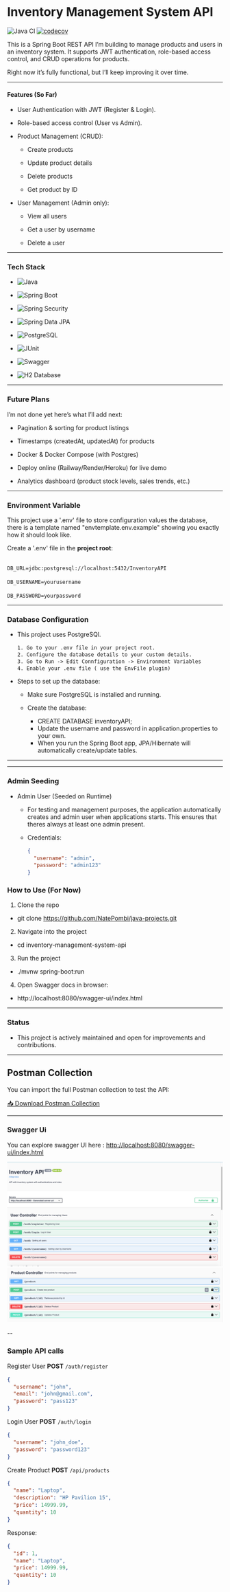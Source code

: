 # Inventory Management System API

![Java CI](https://github.com/NatePombi/inventory-management-system-api/actions/workflows/test.yml/badge.svg)
[![codecov](https://codecov.io/gh/NatePombi/inventory-management-system-api/branch/master/graph/badge.svg?token=YOUR_TOKEN)](https://codecov.io/gh/NatePombi/inventory-management-system-api)


This is a Spring Boot REST API I’m building to manage products and users in an inventory system.
It supports JWT authentication, role-based access control, and CRUD operations for products.

Right now it’s fully functional, but I’ll keep improving it over time.

---

#### Features (So Far)
*  User Authentication with JWT (Register & Login).

* Role-based access control (User vs Admin).

* Product Management (CRUD):

  * Create products

   * Update product details

    * Delete products

    * Get product by ID

* User Management (Admin only):

  * View all users

  * Get a user by username

  * Delete a user

---

### Tech Stack

* ![Java](https://img.shields.io/badge/Java-17-blue)

* ![Spring Boot](https://img.shields.io/badge/Spring_Boot-3-green)

* ![Spring Security](https://img.shields.io/badge/Security-JWT-yellow)

* ![Spring Data JPA](https://img.shields.io/badge/Spring_Data_JPA-3-brightgreen?logo=spring&logoColor=white)

* ![PostgreSQL](https://img.shields.io/badge/PostgreSQL-DB-blue)

* ![JUnit](https://img.shields.io/badge/Testing-JUnit%20%26%20Mockito-orange)

* ![Swagger](https://img.shields.io/badge/Docs-Swagger-brightgreen)
* ![H2 Database](https://img.shields.io/badge/H2-Database-blue?logo=h2&logoColor=white)



---

### Future Plans

I’m not done yet here’s what I’ll add next:

*  Pagination & sorting for product listings

* Timestamps (createdAt, updatedAt) for products

* Docker & Docker Compose (with Postgres)

* Deploy online (Railway/Render/Heroku) for live demo

* Analytics dashboard (product stock levels, sales trends, etc.)

--- 
### Environment Variable

This project use a '.env' file to store configuration values the database, there is a template named "envtemplate.env.example" showing you exactly how it should look like.

Create a '.env' file in the **project root**:

```env

DB_URL=jdbc:postgresql://localhost:5432/InventoryAPI

DB_USERNAME=yourusername 

DB_PASSWORD=yourpassword
```
---


### Database Configuration

- This project uses PostgreSQl.

      1. Go to your .env file in your project root. 
      2. Configure the database details to your custom details.
      3. Go to Run -> Edit Connfiguration -> Environment Variables
      4. Enable your .env file ( use the EnvFile plugin)

- Steps to set up the database:

  - Make sure PostgreSQL is installed and running.

  - Create the database:

    - CREATE DATABASE inventoryAPI;
    - Update the username and password in application.properties to your own.
    - When you run the Spring Boot app, JPA/Hibernate will automatically create/update tables.
    


---

---
### Admin Seeding

- Admin User (Seeded on Runtime)
  - For testing and management purposes, the application automatically creates and admin user when applications starts. This ensures that theres always at least one admin present.

  - Credentials:
    ```json
    {
      "username": "admin",
      "password": "admin123"
    }


### How to Use (For Now)

1) Clone the repo

- git clone https://github.com/NatePombi/java-projects.git


2) Navigate into the project

- cd inventory-management-system-api


3) Run the project

- ./mvnw spring-boot:run


4) Open Swagger docs in browser:

- http://localhost:8080/swagger-ui/index.html



---

### Status

- This project is actively maintained and open for improvements and contributions.

---

##  Postman Collection

You can import the full Postman collection to test the API:

[📥 Download Postman Collection](./docs/postman_collection.json)

---
### Swagger Ui
You can explore swagger UI here :  [http://localhost:8080/swagger-ui/index.html](http://localhost:8080/swagger-ui/index.html)

![Swagger Screenshot UI1](./docs/swagger_ui1.png)
![Swagger Screenshot UI2](./docs/swagger_ui2.png)


--
### Sample API calls

Register User
**POST** `/auth/register`
```json
{
  "username": "john",
  "email": "john@gmail.com",
  "password": "pass123"
}
```

Login User
**POST** `/auth/login`
```json
{
  "username": "john_doe",
  "password": "password123"
}
```

Create Product
**POST** `/api/products`
```json
{
  "name": "Laptop",
  "description": "HP Pavilion 15",
  "price": 14999.99,
  "quantity": 10
}
```

Response:
```json
{
  "id": 1,
  "name": "Laptop",
  "price": 14999.99,
  "quantity": 10
}
```


